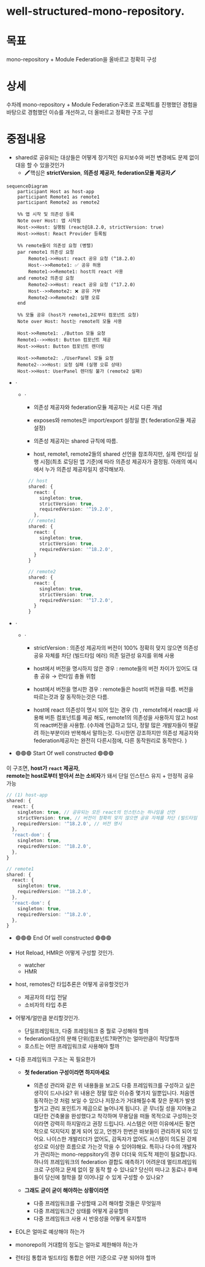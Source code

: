 # well-structured-mono-repository.


# 목표

 mono-repository + Module Federation을 올바르고 정확히 구성

# 상세 

수차례 mono-repository + Module Federation구조로 프로젝트를 진행했던 경험을 바탕으로 경험했던 이슈를 개선하고, 더 올바르고 정확한 구조 구성


# 중점내용

- shared로 공유되는 대상들은 어떻게 장기적인 유지보수와 버전 변경에도 문제 없이 대응 할 수 있을것인가
	- 🖍️핵심은 **strictVersion**, **의존성 제공자**, **federation모듈 제공자**🖍️

```mermaid
sequenceDiagram
    participant Host as host-app
    participant Remote1 as remote1
    participant Remote2 as remote2

    %% 앱 시작 및 의존성 등록
    Note over Host: 앱 시작됨
    Host->>Host: 실행됨 (react@18.2.0, strictVersion: true)
    Host->>Host: React Provider 등록됨

    %% remote들이 의존성 요청 (병렬)
    par remote1 의존성 요청
        Remote1->>Host: react 공유 요청 (^18.2.0)
        Host-->>Remote1: ✅ 공유 허용
        Remote1->>Remote1: host의 react 사용
    and remote2 의존성 요청
        Remote2->>Host: react 공유 요청 (^17.2.0)
        Host-->>Remote2: ❌ 공유 거부
        Remote2->>Remote2: 실행 오류
    end

    %% 모듈 공유 (host가 remote1,2로부터 컴포넌트 요청)
    Note over Host: host는 remote의 모듈 사용

    Host->>Remote1: ./Button 모듈 요청
    Remote1-->>Host: Button 컴포넌트 제공
    Host->>Host: Button 컴포넌트 렌더링

    Host->>Remote2: ./UserPanel 모듈 요청
    Remote2-->>Host: 요청 실패 (실행 오류 상태)
    Host->>Host: UserPanel 렌더링 불가 (remote2 실패)
```
- ·
	-  ·

		- 의존성 제공자와 federation모듈 제공자는 서로 다른 개념
		
		- exposes와 remotes은 import/export 설정일 뿐( federation모듈 제공 설정)
		
		- 의존성 제공자는 shared 규칙에 따름.
		
		-  host, remote1, remote2들의 shared 선언을 참조하지만, 실제 런타임 실행 시점(최초 로딩된 앱 기준)에 따라 의존성 제공자가 결정됨. 아래의 예시에서 누가 의존성 제공자일지 생각해보자. 
 
```ts
		// host 
		shared: {
		  react: {
		    singleton: true,
		    strictVersion: true, 
		    requiredVersion: '^19.2.0',
		  },	
		// remote1 
		shared: {
		  react: {
		    singleton: true,
		    strictVersion: true,
		    requiredVersion: '^18.2.0',
		  }
		} 

		// remote2 
		shared: {
		  react: {
		    singleton: true,
		    strictVersion: true,
		    requiredVersion: '^17.2.0',
		  }
		}
```
- ·
	-  ·
		- strictVersion : 의존성 제공자의 버전이 100% 정확히 맞지 않으면 의존성 공유 자체를 차단 (빌드타임 에러) 의존 일관성 유지를 위해 사용

		-	host에서 버전을 명시하지 않은 경우 : remote들의 버전 차이가 있어도 대충 공유 → 런타임 충돌 위험
	
		-	host에서 버전을 명시한 경우 : remote들은 host의 버전을 따름.
		    버전을 따르는것과 잘 동작하는것은 다름. 
		-	host에 react 의존성이 명시 되어 있는 경우 (1) , remote1에서 react를 사용해 버튼 컴포넌트를 제공 해도, remote1의 의존성을 사용하지 않고 host의 react버전을 사용함. (수차례 언급하고 있다, 정말 많은 개발자들이 헷갈려 하는부분이라 반복해서 말하는것. 다시한먼 강조하지만 의존성 제공자와 federation제공자는 완전히 다른시점에, 다른 동작원리로 동작한다. )
		
- 🟢🟢🟢 Start Of well constructed 🟢🟢🟢
  
이 구조면, **host가 `react` 제공자**,  
**remote는 host로부터 받아서 쓰는 소비자**가 돼서  단일 인스턴스 유지 + 안정적 공유 가능

```ts
// (1) host-app 
shared: {
  react: {
    singleton: true, // 공유되는 모든 react의 인스턴스는 하나임을 선언
    strictVersion: true, // 버전이 정확히 맞지 않으면 공유 자체를 차단 (빌드타임 에러)
    requiredVersion: '^18.2.0', // 버전 명시
  },	
  'react-dom': {
    singleton: true,
    requiredVersion: '^18.2.0',
  },
}


```

```ts
// remote1
shared: {
  react: {
    singleton: true,
    requiredVersion: '^18.2.0',
  },
  'react-dom': {
    singleton: true,
    requiredVersion: '^18.2.0',
  },
}
```
- 🟢🟢🟢 End Of well constructed 🟢🟢🟢
 
- Hot Reload, HMR은 어떻게 구성할 것인가.
  - watcher
  - HMR 
- host, remotes간 타입추론은 어떻게 공유할것인가
	- 제공자의 타입 전달
	- 소비자의 타입 추론
- 어떻게/얼만큼 분리할것인가.
	- 단일프레임워크, 다중 프레임워크 중 뭘로 구성해야 할까
	- federation대상의 분해 단위(컴포넌트?화면?)는 얼마만큼이 적당할까
	- 호스트는 어떤 프레임워크로 사용해야 할까

 - 다중 프레임워크 구조는 꼭 필요한가
   - **첫 federation 구성이라면 하지마세요**
     
     - 의존성 관리와 같은 위 내용들을 보고도 다중 프레임워크를 구성하고 싶은 생각이 드시나요? 위 내용은 정말 많은 이슈중 몇가지 일뿐입니다. 처음엔 동작하는것 처럼 보일 수 있으나 저장소가 거대해질수록 잦은 문제가 발생할거고 관리 포인트가 제곱으로 늘어나게 됩니다.
    곧 무너질 성을 지어놓고 대단한 건축물을 완성했다고 착각하며 무용담을 떠들 목적으로 구성하는것이라면 강력히 하지말라고 권장 드립니다. 시스템은 어떤 이유에서든 필연적으로 덕지덕지 붙게 되어 있고, 언젠가 한번은 바보들이 관리하게 되어 있어요. 나이스한 개발리더가 없어도, 감독자가 없어도 시스템이 의도된 강제성으로 이상한 흐름으로 가는것 막을 수 있어야해요. 특히나 다수의 개발자가 관리하는 mono-reppsitory의 경우 더더욱 의도적 제한이 필요합니다. 하나의 프레임워크의 federation 결합도 예측하기 어려운데 멀티프레임워크로 구성하고 문제 없이 잘 동작 할 수 있나요? 당신이 떠나고 동료나 후배들이 당신에 철학을 잘 이어나갈 수 있게 구성할 수 있나요?  
	
   - **그래도 굳이 굳이 해야하는 상황이라면**
     - 다중 프레임워크를 구성할때 고려 해야할 것들은 무엇일까
     - 다중 프레임워크간 상태를 어떻게 공유할까
     - 다중 프레임워크 사용 시 반응성을 어떻게 유지할까
- EOL은 얼마로 예상해야 하는가
- monorepo의 거대함의 정도는 얼마로 제한해야 하는가
- 런타임 통합과 빌드타임 통합은 어떤 기준으로 구분 되어야 할까  
